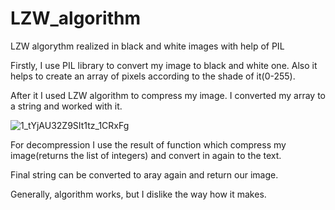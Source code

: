 # LZW_algorithm
LZW algorythm realized in  black and white images with help of PIL

Firstly, I use PIL library to convert my image to black and white one. Also it helps to create an array of pixels according to the shade of it(0-255).

After it I used LZW algorithm to compress my image. I converted my array to a string and worked with it.

![1_tYjAU32Z9SIt1tz_1CRxFg](https://user-images.githubusercontent.com/92577132/164896073-9b6319c0-9cad-4dc5-bb81-a0c052dc0bc8.png)

For decompression I use the result of function which compress my image(returns the list of integers) and convert in again to the text.

Final string can be converted to aray again and return our image.

Generally, algorithm works, but I dislike the way how it makes.

